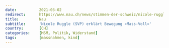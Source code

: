 ```yaml
---
date:          2021-03-02
redirect:      https://www.nau.ch/news/stimmen-der-schweiz/nicole-ruggle-svp-erklart-bewegung-mass-voll-65879629
title:         Nau
subtitle:      'Nicole Ruggle (SVP) erklärt Bewegung «Mass-Voll»'
country:       [CH]
categories:    [MSM, Politik, Widerstand]
tags:          [massnahmen, kind]
---
```

